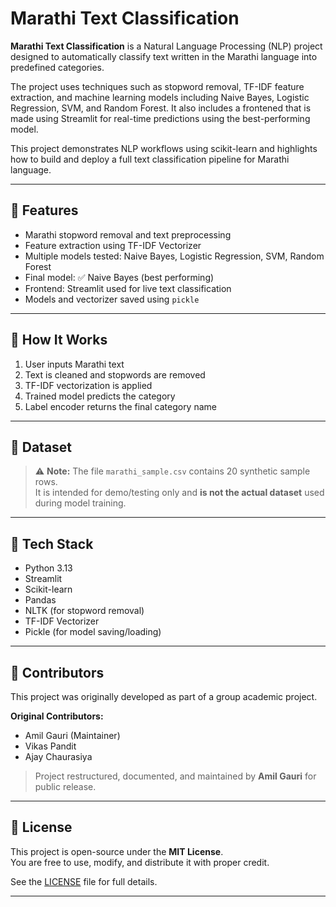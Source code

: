 # Marathi Text Classification

**Marathi Text Classification** is a Natural Language Processing (NLP) project designed to automatically classify text written in the Marathi language into predefined categories. 

The project uses techniques such as stopword removal, TF-IDF feature extraction, and machine learning models including Naive Bayes, Logistic Regression, SVM, and Random Forest. It also includes a frontened that is made using Streamlit for real-time predictions using the best-performing model.

This project demonstrates NLP workflows using scikit-learn and highlights how to build and deploy a full text classification pipeline for Marathi language.

---

## 🚀 Features

- Marathi stopword removal and text preprocessing
- Feature extraction using TF-IDF Vectorizer
- Multiple models tested: Naive Bayes, Logistic Regression, SVM, Random Forest
- Final model: ✅ Naive Bayes (best performing)
- Frontend: Streamlit used for live text classification
- Models and vectorizer saved using `pickle`

---

## 🧠 How It Works

1. User inputs Marathi text
2. Text is cleaned and stopwords are removed
3. TF-IDF vectorization is applied
4. Trained model predicts the category
5. Label encoder returns the final category name

---

## 📁 Dataset

> ⚠️ **Note:** The file `marathi_sample.csv` contains 20 synthetic sample rows.  
> It is intended for demo/testing only and **is not the actual dataset** used during model training.

---

 ## 🧰 Tech Stack

- Python 3.13
- Streamlit
- Scikit-learn
- Pandas
- NLTK (for stopword removal)
- TF-IDF Vectorizer
- Pickle (for model saving/loading)

---

## 👥 Contributors

This project was originally developed as part of a group academic project.

**Original Contributors:**
- Amil Gauri (Maintainer)  
- Vikas Pandit  
- Ajay Chaurasiya  

> Project restructured, documented, and maintained by **Amil Gauri** for public release.

---

## 📄 License

This project is open-source under the **MIT License**.  
You are free to use, modify, and distribute it with proper credit.

See the [LICENSE](LICENSE) file for full details.

---

          
